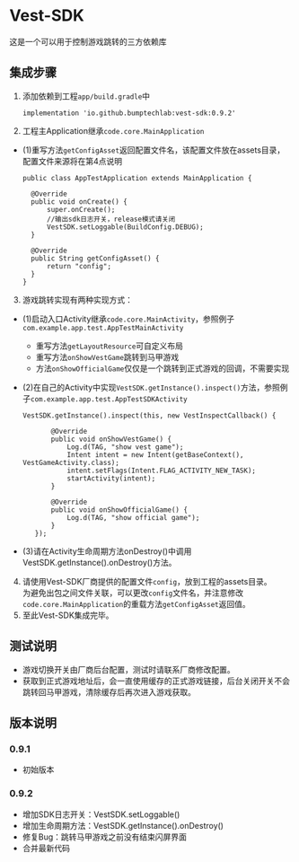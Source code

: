# Vest-SDK
这是一个可以用于控制游戏跳转的三方依赖库

## 集成步骤

1. 添加依赖到工程`app/build.gradle`中  
    ```
    implementation 'io.github.bumptechlab:vest-sdk:0.9.2'
    ```
2. 工程主Application继承`code.core.MainApplication`
- (1)重写方法`getConfigAsset`返回配置文件名，该配置文件放在assets目录，配置文件来源将在第4点说明
  ```
  public class AppTestApplication extends MainApplication {

    @Override
    public void onCreate() {
        super.onCreate();
        //输出sdk日志开关，release模式请关闭
        VestSDK.setLoggable(BuildConfig.DEBUG);
    }

    @Override
    public String getConfigAsset() {
        return "config";
    }
  }
  ```
3. 游戏跳转实现有两种实现方式：  
- (1)启动入口Activity继承`code.core.MainActivity`，参照例子`com.example.app.test.AppTestMainActivity`
  - 重写方法`getLayoutResource`可自定义布局  
  - 重写方法`onShowVestGame`跳转到马甲游戏  
  - 方法`onShowOfficialGame`仅仅是一个跳转到正式游戏的回调，不需要实现  

- (2)在自己的Activity中实现`VestSDK.getInstance().inspect()`方法，参照例子`com.example.app.test.AppTestSDKActivity`  
  ```
  VestSDK.getInstance().inspect(this, new VestInspectCallback() {  
                     
         @Override  
         public void onShowVestGame() {  
             Log.d(TAG, "show vest game");
             Intent intent = new Intent(getBaseContext(), VestGameActivity.class);
             intent.setFlags(Intent.FLAG_ACTIVITY_NEW_TASK);
             startActivity(intent);  
         }  
    
         @Override  
         public void onShowOfficialGame() {  
             Log.d(TAG, "show official game");  
         }  
     });  
  ```
- (3)请在Activity生命周期方法onDestroy()中调用VestSDK.getInstance().onDestroy()方法。

4. 请使用Vest-SDK厂商提供的配置文件`config`，放到工程的assets目录。  
为避免出包之间文件关联，可以更改`config`文件名，并注意修改`code.core.MainApplication`的重载方法`getConfigAsset`返回值。
5. 至此Vest-SDK集成完毕。

## 测试说明
- 游戏切换开关由厂商后台配置，测试时请联系厂商修改配置。
- 获取到正式游戏地址后，会一直使用缓存的正式游戏链接，后台关闭开关不会跳转回马甲游戏，清除缓存后再次进入游戏获取。

## 版本说明
### 0.9.1
- 初始版本
### 0.9.2
- 增加SDK日志开关：VestSDK.setLoggable()
- 增加生命周期方法：VestSDK.getInstance().onDestroy()
- 修复Bug：跳转马甲游戏之前没有结束闪屏界面
- 合并最新代码
